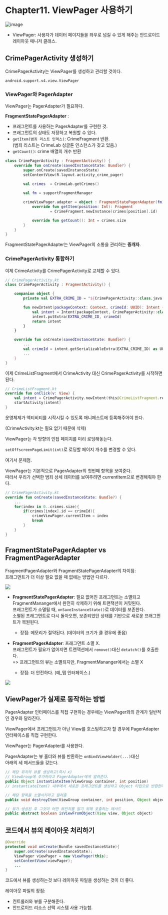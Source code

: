 # Chapter11. ViewPager 사용하기

![image](https://user-images.githubusercontent.com/38287485/46788962-53c42a80-cd76-11e8-97a7-a94cf523c68b.png)

- ViewPager: 사용자가 데이터 페이지들을 좌우로 넘길 수 있게 해주는 안드로이드 레이아웃 매니저 클래스.

## CrimePagerActivity 생성하기

CrimePagerActivity는 ViewPager를 생성하고 관리할 것이다.

`android.support.v4.view.ViewPager`

### ViewPager와 PagerAdapter

ViewPager는 PagerAdapter가 필요하다.

**FragmentStatePagerAdapter** :   
- 프래그먼트를 사용하는 PagerAdapter를 구현한 것.   
- 프래그먼트의 상태도 저장하고 복원할 수 있다.  
- `getItem(범죄 리스트 인덱스)`: CrimeFragment 반환.  
(범죄 리스트는 CrimeLab 싱글톤 인스턴스가 갖고 있음.)
- `getCount()`: crime 배열의 개수 반환

```kotlin
class CrimePagerActivity : FragmentActivity() {
    override fun onCreate(savedInstanceState: Bundle?) {
        super.onCreate(savedInstanceState)
        setContentView(R.layout.activity_crime_pager)
        
        val crimes  = CrimeLab.getCrimes()

        val fm = supportFragmentManager

        crimeViewPager.adapter = object : FragmentStatePagerAdapter(fm) {
            override fun getItem(position: Int): Fragment 
                    = CrimeFragment.newInstance(crimes[position].id)

            override fun getCount(): Int = crimes.size
        }
    }
}
```

FragmentStatePagerAdapter는 ViewPager의 소통을 관리하는 **중개자**.


### CrimePagerActivity 통합하기

이제 CrimeActivity를 CrimePagerActivity로 교체할 수 있다.

```kotlin
// CrimePagerActivity.kt
class CrimePagerActivity : FragmentActivity() {

    companion object {
        private val EXTRA_CRIME_ID = "${CrimePagerActivity::class.java.`package`.name}.crime_id"

        fun newIntent(packageContext: Context, crimeId: UUID): Intent {
            val intent = Intent(packageContext, CrimePagerActivity::class.java)
            intent.putExtra(EXTRA_CRIME_ID, crimeId)
            return intent
        }
    }

    override fun onCreate(savedInstanceState: Bundle?) {
        ...
        val crimeId = intent.getSerializableExtra(EXTRA_CRIME_ID) as UUID
        ...
    }
}
```

이제 CrimeListFragment에서 CrimeActivity 대신 CrimePagerActivity를 시작하면 된다.

```kotlin
// CrimeListFragment.kt
override fun onClick(v: View) {
    val intent = CrimePagerActivity.newIntent(this@CrimeListFragment.requireContext(), crime.id)
    startActivity(intent)
}
```

운영체제가 액티비티를 시작시킬 수 있도록 매니페스트에 등록해주어야 한다.

(CrimeActivity.kt는 필요 없기 때문에 삭제)

ViewPager는 각 방향의 인접 페이지를 미리 로딩해놓는다.

`setOffscreenPageLimit(int)`로 로딩할 페이지 개수를 변경할 수 있다.

여기서 문제점.

ViewPager는 기본적으로 PagerAdapter의 첫번째 항목을 보여준다.  
따라서 우리가 선택한 범죄 상세 데이터를 보여주려면 currentItem으로 변경해줘야 한다.
```kotlin
// CrimePagerActivity.kt
override fun onCreate(savedInstanceState: Bundle?) {
    ...
    for(index in 0..crimes.size){
        if(crimes[index].id == crimeId){
            crimeViewPager.currentItem = index
            break
        }
    }
}
```

## FragmentStatePagerAdapter vs FragmentPagerAdapter

FragmentPagerAdapter와 FragmentStatePagerAdapter의 차이점:  
프래그먼트가 더 이상 필요 없을 때 없애는 방법만 다르다.

![](https://www.oreilly.com/library/view/android-programming-the/9780134171517/ciViewPager/fragment_state_pager.png)

- **FragmentStatePagerAdapter**: 필요 없어진 프래그먼트는 소멸되고   
FragmentMananger에서 완전히 삭제하기 위해 트랜잭션이 커밋된다.    
프래그먼트가 소멸될 때, `onSaveInstanceState()`로 데이터를 보존한다.  
소멸된 프래그먼트로 다시 돌아오면, 보존되었던 상태를 기반으로 새로운 프래그먼트가 복원된다.  
    - 장점: 메모리가 절약된다. (데이터의 크기가 클 경우에 좋음)

- **FragmentPagerAdapter**: 프래그먼트 소멸 X.  
프래그먼트가 필요가 없어지면 트랜잭션에서 `remove()`대신 `detatch()`를 호출한다.  
=> 프래그먼트의 뷰는 소멸되지만, FragmentMananger에서는 소멸 X
    - 장점: 더 안전하다. (예_탭 인터페이스.)

![](https://apprize.info/google/programming/programming.files/image131.jpg)

## ViewPager가 실제로 동작하는 방법

PagerAdapter 인터페이스를 직접 구현하는 경우에는 ViewPager와의 관계가 일반적인 경우와 달라진다.
  
ViewPager에서 프래그먼트가 아닌 View를 호스팅하고자 할 경우에 PagerAdapter 인터페이스를 직접 구현한다.

ViewPager는 PagerAdapter를 사용한다.  

PagerAdapter는 뷰 홀더와 뷰를 반환하는 `onBindViewHolder(...)`대신  
아래의 세 메서드들을 갖는다.  
```java
// 해당 위치의 뷰를 생성하고(즉시 x) 
// ViewGroup에 추가하라고 PagerAdapter에게 알려준다. 
public Object instantiateItem(ViewGroup container, int position)
// instantiateItem() 내부에서 새로운 프래그먼트를 생성하고 Object 타입으로 반환한다.

// 해당 항목을 소멸시키라고 알려줌
public void destroyItem(ViewGroup container, int position, Object object)

// 뷰가 생성된 후 그것이 어떤 뷰인지를 알기 위해 호출하는 메서드
public abstract boolean isViewFromObject(View view, Object object)
```

## 코드에서 뷰의 레이아웃 처리하기

```java
@Override 
protected void onCreate(Bundle savedInstanceState){
    super.onCreate(savedInstanceState);
    ViewPager viewPager = new ViewPager(this);
    setContentView(viewPager);
    ...
}
```

코드에서 뷰를 생성하는것 보다 레이아웃 파일을 생성하는 것이 더 좋다.

레이아웃 파일의 장점:
- 컨트롤러와 뷰를 구분해준다.
- 안드로이드 리소스 선택 시스템 사용 가능함.


